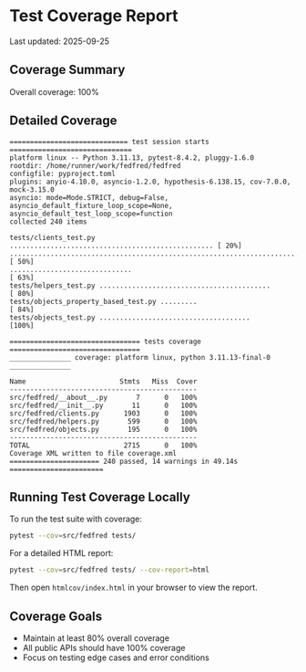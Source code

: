 # Test Coverage Report

Last updated: 2025-09-25

## Coverage Summary

Overall coverage: 100%

## Detailed Coverage

```
============================= test session starts ==============================
platform linux -- Python 3.11.13, pytest-8.4.2, pluggy-1.6.0
rootdir: /home/runner/work/fedfred/fedfred
configfile: pyproject.toml
plugins: anyio-4.10.0, asyncio-1.2.0, hypothesis-6.138.15, cov-7.0.0, mock-3.15.0
asyncio: mode=Mode.STRICT, debug=False, asyncio_default_fixture_loop_scope=None, asyncio_default_test_loop_scope=function
collected 240 items

tests/clients_test.py .................................................. [ 20%]
........................................................................ [ 50%]
..............................                                           [ 63%]
tests/helpers_test.py ..........................................         [ 80%]
tests/objects_property_based_test.py .........                           [ 84%]
tests/objects_test.py .....................................              [100%]

================================ tests coverage ================================
_______________ coverage: platform linux, python 3.11.13-final-0 _______________

Name                       Stmts   Miss  Cover
----------------------------------------------
src/fedfred/__about__.py       7      0   100%
src/fedfred/__init__.py       11      0   100%
src/fedfred/clients.py      1903      0   100%
src/fedfred/helpers.py       599      0   100%
src/fedfred/objects.py       195      0   100%
----------------------------------------------
TOTAL                       2715      0   100%
Coverage XML written to file coverage.xml
====================== 240 passed, 14 warnings in 49.14s =======================
```

## Running Test Coverage Locally

To run the test suite with coverage:

```bash
pytest --cov=src/fedfred tests/
```

For a detailed HTML report:

```bash
pytest --cov=src/fedfred tests/ --cov-report=html
```

Then open `htmlcov/index.html` in your browser to view the report.

## Coverage Goals

- Maintain at least 80% overall coverage
- All public APIs should have 100% coverage
- Focus on testing edge cases and error conditions
